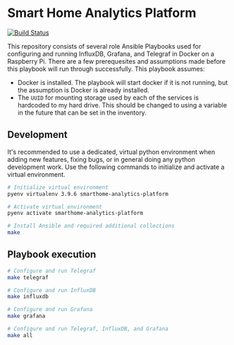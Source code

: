 # Smart Home Analytics Platform

[![Build Status](https://cloud.drone.io/api/badges/MattKempfert/smarthome-analytics-platform/status.svg)](https://cloud.drone.io/MattKempfert/smarthome-analytics-platform)

This repository consists of several role Ansible Playbooks used for configuring and running InfluxDB, Grafana, and Telegraf in Docker on a Raspberry Pi. There are a few prerequesites and assumptions made before this playbook will run through successfully. This playbook assumes:

- Docker is installed. The playbook will start docker if it is not running, but the assumption is Docker is already installed.
- The `UUID` for mounting storage used by each of the services is hardcoded to my hard drive. This should be changed to using a variable in the future that can be set in the inventory.

## Development

It's recommended to use a dedicated, virtual python environment when adding new features, fixing bugs, or in general doing any python development work. Use the following commands to initialize and activate a virtual environment.

```zsh
# Initialize virtual environment
pyenv virtualenv 3.9.6 smarthome-analytics-platform

# Activate virtual environment
pyenv activate smarthome-analytics-platform

# Install Ansible and required additional collections
make
```

## Playbook execution

```sh
# Configure and run Telegraf
make telegraf

# Configure and run InfluxDB
make influxdb

# Configure and run Grafana
make grafana

# Configure and run Telegraf, InfluxDB, and Grafana
make all
```
